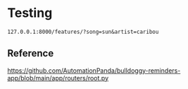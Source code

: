 

# Testing

```
127.0.0.1:8000/features/?song=sun&artist=caribou
```

## Reference

https://github.com/AutomationPanda/bulldoggy-reminders-app/blob/main/app/routers/root.py